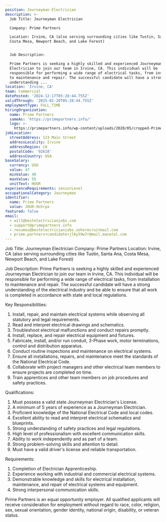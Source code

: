 ```yaml
---
position: Journeyman Electrician
description: >-
  Job Title: Journeyman Electrician

  Company: Prime Partners

  Location: Irvine, CA (also serving surrounding cities like Tustin, Santa Ana,
  Costa Mesa, Newport Beach, and Lake Forest)


  Job Description:

  Prime Partners is seeking a highly skilled and experienced Journeyman
  Electrician to join our team in Irvine, CA. This individual will be
  responsible for performing a wide range of electrical tasks, from installation
  to maintenance and repair. The successful candidate will have a strong
  understanding ...
location: 'Irvine, CA'
team: Commercial
datePosted: '2024-12-17T05:28:44.755Z'
validThrough: '2025-01-20T05:28:44.755Z'
employmentType: FULL_TIME
hiringOrganization:
  name: Prime Partners
  sameAs: 'https://primepartners.info/'
  logo: >-
    https://primepartners.info/wp-content/uploads/2020/05/cropped-Prime-Partners-Logo-NO-BG-1-1.png
jobLocation:
  streetAddress: 123 Main Street
  addressLocality: Irvine
  addressRegion: CA
  postalCode: '92618'
  addressCountry: USA
baseSalary:
  currency: USD
  value: 47
  minValue: 40
  maxValue: 55
  unitText: HOUR
experienceRequirements: seniorLevel
occupationalCategory: Journeyman
identifier:
  name: Prime Partners
  value: JOUR-9o5rpa
featured: false
email:
  - will@bestelectricianjobs.com
  - support@primepartners.info
  - resumes@bestelectricianjobs.zohorecruitmail.com
  - prime.partners+candidate+jl6y59w7r@mail.manatal.com
---
```




Job Title: Journeyman Electrician
Company: Prime Partners
Location: Irvine, CA (also serving surrounding cities like Tustin, Santa Ana, Costa Mesa, Newport Beach, and Lake Forest)

Job Description:
Prime Partners is seeking a highly skilled and experienced Journeyman Electrician to join our team in Irvine, CA. This individual will be responsible for performing a wide range of electrical tasks, from installation to maintenance and repair. The successful candidate will have a strong understanding of the electrical industry and be able to ensure that all work is completed in accordance with state and local regulations.

Key Responsibilities:
1. Install, repair, and maintain electrical systems while observing all statutory and legal requirements.
2. Read and interpret electrical drawings and schematics.
3. Troubleshoot electrical malfunctions and conduct repairs promptly.
4. Install, replace, and repair electrical equipment and fixtures.
5. Fabricate, install, and/or run conduit, 3-Phase work, motor terminations, control and distribution apparatus.
6. Conduct routine inspections and maintenance on electrical systems.
7. Ensure all installations, repairs, and maintenance meet the standards of the National Electrical Code.
8. Collaborate with project managers and other electrical team members to ensure projects are completed on time.
9. Train apprentices and other team members on job procedures and safety practices.

Qualifications:
1. Must possess a valid state Journeyman Electrician's License.
2. A minimum of 5 years of experience as a Journeyman Electrician.
3. Proficient knowledge of the National Electrical Code and local codes.
4. Excellent ability to read and interpret electrical schematics and blueprints.
5. Strong understanding of safety practices and legal regulations.
6. High level of professionalism with excellent communication skills.
7. Ability to work independently and as part of a team.
8. Strong problem-solving skills and attention to detail.
9. Must have a valid driver's license and reliable transportation.

Requirements:
1. Completion of Electrician Apprenticeship.
2. Experience working with industrial and commercial electrical systems.
3. Demonstrable knowledge and skills for electrical installation, maintenance, and repair of electrical systems and equipment.
4. Strong interpersonal communication skills.

Prime Partners is an equal opportunity employer. All qualified applicants will receive consideration for employment without regard to race, color, religion, sex, sexual orientation, gender identity, national origin, disability, or veteran status.
